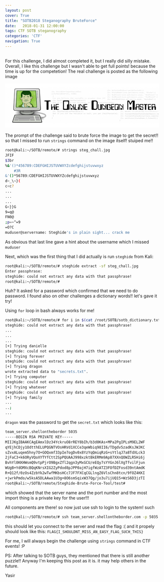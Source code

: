 ```yaml
---
layout: post
cover: True
title: "SOTB2018 Steganography BruteForce"
date:   2018-01-31 12:00:00
tags: CTF SOTB steganography
categories: 'CTF'
navigation: True
---
```

<br>
For this challenge, I did almost completed it, but I really did silly mistake. Overall, I like this challenge but I wasn't able to get full points! because the time is up for the competetion!
The real challenge is posted as the following image

<p align="center">
  <img src="/assets/ctf/steg_chall.jpg" alt="Steg challenge - SOTB" />
</p>

The prompt of the challenge said to brute force the image to get the secret!! so that I missed to run `strings` command on the image itself! stuiped me!!

```bash
root@kali:~/SOTB/remote/# strings steg_chall.jpg 
JFIF
$3br
%&'()*456789:CDEFGHIJSTUVWXYZcdefghijstuvwxyz
	#3R
&'()*56789:CDEFGHIJSTUVWXYZcdefghijstuvwxyz
d~_\~}(
c<c?
...
...
...
G<}}G
9=q@
FN0@
;p=~^=9
=O?C
muduser@servername: Steghide's in plain sight... crack me
```

As obvious that last line gave a hint about the username which I missed `muduser`

Next, which was the first thing that I did actually is run `steghide` from Kali:

```bash
root@kali:~/SOTB/remote/# steghide extract -sf steg_chall.jpg 
Enter passphrase: 
steghide: could not extract any data with that passphrase!
root@kali:~/SOTB/remote/# 
```

Huh? It asked for a password which confirmed that we need to do password. I found also on other challenges a dictionary words!! let's gave it try!

Using `for` loop in bash always works for me!

```bash
root@kali:~/SOTB/remote/# for i in $(cat /root/SOTB/sotb_dictionary.txt); do echo '[+] Trying ' $i; steghide extract -sf steg_chall.jpg --passphrase $i; done 
steghide: could not extract any data with that passphrase!
...
...
...
[+] Trying danielle
steghide: could not extract any data with that passphrase!
[+] Trying forever
steghide: could not extract any data with that passphrase!
[+] Trying dragon
wrote extracted data to "secrets.txt".
[+] Trying computer
steghide: could not extract any data with that passphrase!
[+] Trying whatever
steghide: could not extract any data with that passphrase!
[+] Trying family
...
..;
...
```
`dragon` was the password to get the `secret.txt` which looks like this:

```bash
team_server.shellontheborder 5035 
-----BEGIN RSA PRIVATE KEY-----
MIIJKgIBAAKCAgEAmxlDz34YckruO8rREY8bIh/b3d0KAs+MPa2PgIPLsM9EL2WF
qYEjhCDjy1OdtthELUPQGNTVOsHRVd1XCCe3qeWbiq98II6/TDgdv5zadKsJWJKC
sZvxALuqem5hny7O+GOQxmf33pIe7ogDv0x8YzYqQmiqRzG+sYtlqJ7a8TdXLck3
2jFaC3+k6ORyVQoXYTYfCtt2SpPQUAAJ998xzktBkERMm9Ap87XXnQOWZLR5Hi6j
BvhYl0KKHWsmQ9vtpPjrO9BgxZfl2qgn3yMxGCU/eEQy7sYYGnJ6lXgTfvilFjun
WUgB+YdOMXcBQqKNrsXIG2ZyPdod8pJPP0ajH7igfWzATZ3FOfDZFosd39ntAmdK
R+Q12f/0zOs4ZzbYk2wTwfMKbsHCc7JF7FXCqCGLlngZ6VlsChn8tcn/9fOZ4KKI
+jwrkPmdo/w5ksA5DLAAwa1U3g+8O6smSqixW37Qg/jo3u7ijUQ15+WzS6D3jzTI
root@kali:~/SOTB/remote/Steghide-Brute-Force-Tool/test# 
```
which showed that the server name and the port number and the most import thing is a private key for the user!!!

All components are there! so now just use ssh to login to the system! such

```bash
root@kali:~/SOTB/remote/# ssh team_server.shellontheborder.com -p 5035 -l muduser
```

this should let you connect to the server and read the flag :( and it propely should look like this:
`FLAG{I_SHOULDNT_MISS_AN_EASY_FLAG_SUCH_THIS}`

For me, I will always begin the challenge using `strings` command in CTF events! :P


PS: After talking to SOTB guys, they mentioned that there is still another puzzle!! Anyway I'm keeping this post as it is. it may help others in the future.

Yasir


